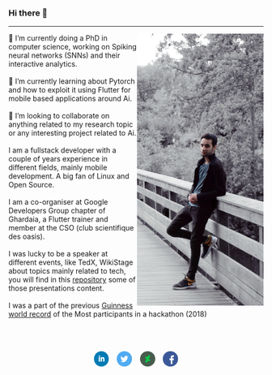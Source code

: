### Hi there 👋

---

<img width="250" align='right' src="https://raw.githubusercontent.com/Timodz/Timodz/master/img/me.jpg">

🔭 I’m currently doing a PhD in computer science, working on Spiking
neural networks (SNNs) and their interactive analytics. <br><br>
🌱 I’m currently learning about Pytorch and how to exploit it using
Flutter for mobile based applications around Ai.<br><br>
👯 I’m looking to collaborate on anything related to my research topic or any interesting project related to Ai.
<br><br>
I am a fullstack developer with a couple of years experience in
different fields, mainly mobile development. A big fan of Linux and
Open Source.<br><br>
I am a co-organiser at Google Developers Group chapter of Ghardaia, a Flutter trainer and
member at the CSO (club scientifique des oasis).<br><br>
I was lucky to be a speaker at different events, like TedX, WikiStage
about topics mainly related to tech, you will find in this [repository]([https://link](https://github.com/Timodz/MyPresentations))  some
of those presentations content. 
<br><br>
I was a part of the previous [Guinness world record]([https://link](https://www.guinnessworldrecords.com/news/commercial/2018/8/thousands-of-software-developers-from-100-countries-attend-record-breaking-hackat-537231)) of the Most participants in a
hackathon (2018)
<br><br><br><br>
<p align='center'>
<a href="https://www.linkedin.com/in/elbez-hammouda/"><img height="30" src="https://raw.githubusercontent.com/Timodz/Timodz/master/img/linkedin.png"></a>
&nbsp;&nbsp;
<a href="https://twitter.com/elbezhammouda"><img height="30" src="https://raw.githubusercontent.com/Timodz/Timodz/master/img/twitter.png"></a>
&nbsp;&nbsp;
<a href="https://www.deviantart.com/elbezh"><img height="30" src="https://raw.githubusercontent.com/Timodz/Timodz/master/img/deviantart.png"></a>
&nbsp;&nbsp;
<a href="https://www.facebook.com/hammouda.Elbez"><img height="30" src="https://raw.githubusercontent.com/Timodz/Timodz/master/img/facebook.png"></a>
</p>
